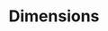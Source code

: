 ---
bigquery: https://console.cloud.google.com/bigquery?p=covid-19-dimensions-ai&page=table&d=data&t=publications
contributors: Digital Science, https://www.digital-science.com/
cost: Free for personal, non-commercial use.
description: Dimensions contains more than 100 million publications, ranging from
  articles published in scholarly journals, books and book chapters, to preprints
  and conference proceedings. All publications are contextualized with linked data
  sets, funding, publications, patents, clinical trials, and policy documents. You
  can also view associated categories, funders, institutions, and researcher profiles.
documentation: https://docs.dimensions.ai/bigquery/index.html
last_edit: 04/08/2022, 18:55:20
location: https://www.dimensions.ai/products/free/
maintained_by: Digital Science, https://www.digital-science.com/
schema_fields:
- research_org_country_names
- aliases
- funder_org_acronyms
- conference
- family_id
- resulting_publication_doi
- pmid
- associated_grant_ids
- categories
- conditions
- family_members_ids
- category_hra
- year
- funding_eur
- issue
- description
- granted_year
- wikipedia_url
- linkout
- license
- phase
- authors
- original_title
- category_hrcs_rac
- cited_by_ids
- date
- filing_date
- active_years
- application_number
- date_online
- journal
- funding_details
- name
- priority_date
- proceedings_title
- open_access_categories
- filing_year
- research_org_cities
- volume
- acronyms
- citations_count
- funder_orgs
- funding_gbp
- citation_string
- book_series_title
- journal_lists
- isbn
- open_access_categories_v2
- altmetrics
- repository_id
- date_modified
- publication_date
- granted_date
- investigators
- category_bra
- start_date
- email_address
- associated_publication_id
- editors
- research_org_countries
- research_orgs
- funding_usd
- date_imported_gbq
- funder_org_cities
- metrics
- date_print
- original_abstract
- repository_url
- pages
- funding_chf
- assignee_countries
- id
- publication_ids
- associated_publication_pmid
- legal_status
- research_org_state_codes
- resulting_publication_ids
- relationships
- end_year
- current_assignee
- funding_nzd
- doi
- mesh_terms
- associated_publication_arxiv_id
- priority_year
- funder_org_countries
- assignee_orgs
- citations
- abstract
- expiration_date
- gender
- researcher_ids
- category_icrp_cso
- established
- current_assignee_orgs
- funder_org_state_codes
- cpc
- associated_publication_doi
- filing_status
- end_date
- kind
- type
- brief_title
- reference_ids
- original_assignee
- grant_number
- mesh_headings
- research_org_city_names
- funding_aud
- funder_countries
- embargo_date
- publisher
- inventor_names
- funding_cad
- date_normal
- links
- labels
- external_ids
- category_rcdc
- subtitles
- acronym
- eisbn
- supporting_grant_ids
- research_org_state_names
- language
- book_title
- category_for
- foa_number
- original_assignee_countries
- ipcr
- category_hrcs_hc
- funding_cny
- organisation_details
- family_count
- date_inserted
- expiration_year
- funding_jpy
- acknowledgements
- category_sdg
- funding_amount
- category_icrp_ct
- jurisdiction
- source_id
- category_uoa
- interventions
- concepts
- arxiv_id
- registry
- types
- funder_org
- start_year
- patent_ids
- address
- publication_year
- current_assignee_countries
- clinical_trial_ids
- parent_id
- repository_name
- funding_currency
- created_date
- status
- legal_events
- original_assignee_orgs
- pmcid
- title
shortname: dimensions
tags:
- scholarly literature
- patents
- funding
- clinical trials
- academic profiles
terms_of_use: 'Use of both the Dimensions COVID-19 dataset and full Dimensions dataset
  are subject to the Dimensions Terms of use: https://www.dimensions.ai/policies-terms-legal '
title: Dimensions
uuid: dcff88bd-fe6b-4fdb-8159-809bf9d7bc1c
---